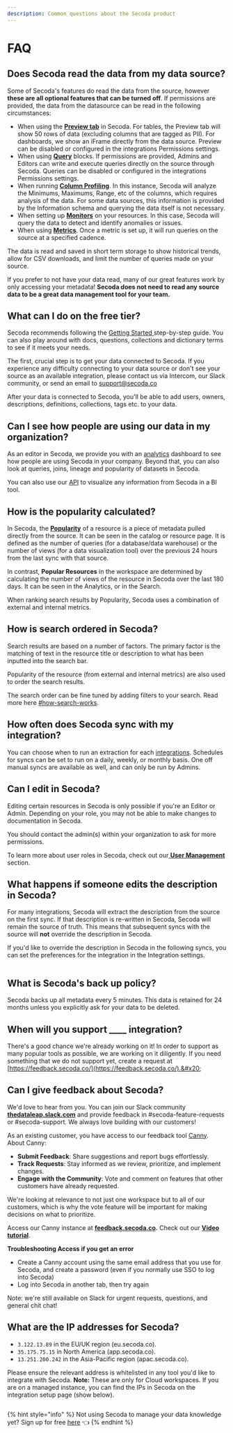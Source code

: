 ```yaml
---
description: Common questions about the Secoda product
---
```


# FAQ

## Does Secoda read the data from my data source?

Some of Secoda's features do read the data from the source, however **these are all optional features that can be turned off**. If permissions are provided, the data from the datasource can be read in the following circumstances:

* When using the [**Preview tab**](features/data-previews.md) in Secoda. For tables, the Preview tab will show 50 rows of data (excluding columns that are tagged as PII). For dashboards, we show an iFrame directly from the data source. Preview can be disabled or configured in the integrations Permissions settings.
* When using [**Query**](features/queries/) blocks. If permissions are provided, Admins and Editors can write and execute queries directly on the source through Secoda. Queries can be disabled or configured in the integrations Permissions settings.
* When running [**Column Profiling**](features/column-profiling.md). In this instance, Secoda will analyze the Minimums, Maximums, Range, etc of the columns, which requires analysis of the data. For some data sources, this information is provided by the Information schema and querying the data itself is not necessary.&#x20;
* When setting up [**Monitors**](features/monitoring.md) on your resources. In this case, Secoda will query the data to detect and identify anomalies or issues.
* When using [**Metrics**](features/metrics.md). Once a metric is set up, it will run queries on the source at a specified cadence.&#x20;

The data is read and saved in short term storage to show historical trends, allow for CSV downloads, and limit the number of queries made on your source.&#x20;

If you prefer to not have your data read, many of our great features work by only accessing your metadata! **Secoda does not need to read any source data to be a great data management tool for your team.**&#x20;

## What can I do on the free tier?

Secoda recommends following the [Getting Started ](./)step-by-step guide. You can also play around with docs, questions, collections and dictionary terms to see if it meets your needs.

The first, crucial step is to get your data connected to Secoda. If you experience any difficulty connecting to your data source or don't see your source as an available integration, please contact us via Intercom, our Slack community, or send an email to support@secoda.co

After your data is connected to Secoda, you'll be able to add users, owners, descriptions, definitions, collections, tags etc. to your data.

## Can I see how people are using our data in my organization?

As an editor in Secoda, we provide you with an [analytics](features/analytics-dashboard.md) dashboard to see how people are using Secoda in your company. Beyond that, you can also look at queries, joins, lineage and popularity of datasets in Secoda.

You can also use our [API](secoda-api.md) to visualize any information from Secoda in a BI tool.

## How is the popularity calculated?

In Secoda, the [**Popularity**](features/popularity.md) of a resource is a piece of metadata pulled directly from the source. It can be seen in the catalog or resource page. It is defined as the number of queries (for a database/data warehouse) or the number of views (for a data visualization tool) over the previous 24 hours from the last sync with that source.

In contrast, **Popular Resources** in the workspace are determined by calculating the number of views of the resource in Secoda over the last 180 days. It can be seen in the Analytics, or in the Search.

When ranking search results by Popularity, Secoda uses a combination of external and internal metrics.

## How is search ordered in Secoda?

Search results are based on a number of factors. The primary factor is the matching of text in the resource title or description to what has been inputted into the search bar.

Popularity of the resource (from external and internal metrics) are also used to order the search results.

The search order can be fine tuned by adding filters to your search. Read more here [#how-search-works](features/search.md#how-search-works "mention").

## How often does Secoda sync with my integration?

You can choose when to run an extraction for each [integrations](integrations/). Schedules for syncs can be set to run on a daily, weekly, or monthly basis. One off manual syncs are available as well, and can only be run by Admins.

## Can I edit in Secoda?

Editing certain resources in Secoda is only possible if you're an Editor or Admin. Depending on your role, you may not be able to make changes to documentation in Secoda.

You should contact the admin(s) within your organization to ask for more permissions.

To learn more about user roles in Secoda, check out our[ **User Management** ](user-management/)section.

## What happens if someone edits the description in Secoda?

For many integrations, Secoda will extract the description from the source on the first sync. If that description is re-written in Secoda, Secoda will remain the source of truth. This means that subsequent syncs with the source will **not** override the description in Secoda.

If you'd like to override the description in Secoda in the following syncs, you can set the preferences for the integration in the Integration settings.

<figure><img src="https://secoda-public-media-assets.s3.amazonaws.com/84990c85-e78e-44ee-a67c-ed5cfe8415f8.png" alt=""><figcaption></figcaption></figure>

## What is Secoda's back up policy?

Secoda backs up all metadata every 5 minutes. This data is retained for 24 months unless you explicitly ask for your data to be deleted.

## When will you support \_\_\_\_ integration?

There's a good chance we're already working on it! In order to support as many popular tools as possible, we are working on it diligently. If you need something that we do not support yet, create a request at [https://feedback.secoda.co/](https://feedback.secoda.co/).&#x20;

## Can I give feedback about Secoda?

We'd love to hear from you. You can join our Slack community [**thedataleap.slack.com**](https://www.thedataleap.slack.com) and provide feedback in #secoda-feature-requests or #secoda-support. We always love building with our customers!

As an existing customer, you have access to our feedback tool [Canny](https://feedback.secoda.co/). About Canny:

* **Submit Feedback**: Share suggestions and report bugs effortlessly.
* **Track Requests**: Stay informed as we review, prioritize, and implement changes.
* **Engage with the Community**: Vote and comment on features that other customers have already requested.

We're looking at relevance to not just one workspace but to all of our customers, which is why the vote feature will be important for making decisions on what to prioritize.

Access our Canny instance at [**feedback.secoda.co**](http://feedback.secoda.co/)**.** Check out our [**Video tutorial**](https://www.loom.com/share/86eb9317d7924835957e13c716b99c48?sid=1bf38c4a-e15b-4b1f-ab5e-3016b3c544af).

**Troubleshooting Access if you get an error**

* Create a Canny account using the same email address that you use for Secoda, and create a password (even if you normally use SSO to log into Secoda)
* Log into Secoda in another tab, then try again

Note: we're still available on Slack for urgent requests, questions, and general chit chat!

## What are the IP addresses for Secoda?

* `3.122.13.89` in the EU/UK region (eu.secoda.co).
* `35.175.75.15` in North America (app.secoda.co).
* `13.251.200.242` in the Asia-Pacific region (apac.secoda.co).

Please ensure the relevant address is whitelisted in any tool you'd like to integrate with Secoda. **Note:** These are only for Cloud workspaces. If you are on a managed instance, you can find the IPs in Secoda on the integration setup page (show below).

<figure><img src="https://secoda-public-media-assets.s3.amazonaws.com/bd79c274-9b2e-4429-be9e-ac30efdf69f0.gif" alt=""><figcaption></figcaption></figure>

{% hint style="info" %}
Not using Secoda to manage your data knowledge yet? Sign up for free [here](https://app.secoda.co) 👈
{% endhint %}
